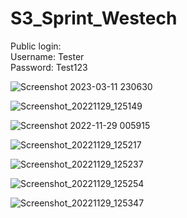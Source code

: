 # S3_Sprint_Westech

Public login:     
Username: Tester        
Password: Test123

![Screenshot 2023-03-11 230630](https://user-images.githubusercontent.com/100212618/224521038-08ef73bd-9dda-469d-94f4-726f5f637c9b.png)




![Screenshot_20221129_125149](https://user-images.githubusercontent.com/100212618/224520956-fc0a9aee-f876-4150-8537-b1108570be6f.png)




![Screenshot 2022-11-29 005915](https://user-images.githubusercontent.com/100212618/224521470-6cf3d7f3-c3d7-4d27-aa40-e33a49b07186.png)




![Screenshot_20221129_125217](https://user-images.githubusercontent.com/100212618/224520962-c5b80380-119d-4ed1-af7b-a7d70bd7fb7f.png)





![Screenshot_20221129_125237](https://user-images.githubusercontent.com/100212618/224520964-a7de0550-22f5-48c3-a787-758703e0c4cb.png)




![Screenshot_20221129_125254](https://user-images.githubusercontent.com/100212618/224520974-ef6a91a9-7bbf-4275-8c6e-5210e2fc0b2c.png)




![Screenshot_20221129_125347](https://user-images.githubusercontent.com/100212618/224520979-e0a8c667-1def-455d-9d93-e4ba39a2b1eb.png)
